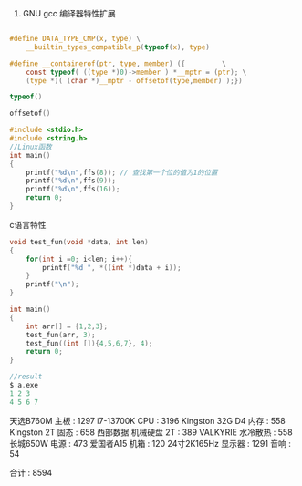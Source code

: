 1. GNU gcc 编译器特性扩展 
~~~C

#define DATA_TYPE_CMP(x, type) \
    __builtin_types_compatible_p(typeof(x), type)

#define __containerof(ptr, type, member) ({         \
    const typeof( ((type *)0)->member ) *__mptr = (ptr); \
    (type *)( (char *)__mptr - offsetof(type,member) );})

typeof()

offsetof()
~~~

~~~c
#include <stdio.h>
#include <string.h>
//Linux函数
int main()
{
	printf("%d\n",ffs(8)); // 查找第一个位的值为1的位置 
	printf("%d\n",ffs(9));
	printf("%d\n",ffs(16));
	return 0;
}
~~~

c语言特性
~~~c 
void test_fun(void *data, int len)
{
    for(int i =0; i<len; i++){
        printf("%d ", *((int *)data + i));
    }
    printf("\n");
}

int main()
{
    int arr[] = {1,2,3};
    test_fun(arr, 3);
    test_fun((int []){4,5,6,7}, 4);
    return 0;
}

//result
$ a.exe
1 2 3
4 5 6 7
~~~~


天选B760M 主板 : 1297
i7-13700K CPU : 3196
Kingston 32G D4 内存 : 558
Kingston 2T 固态 : 658
西部数据 机械硬盘 2T : 389
VALKYRIE 水冷散热 : 558
长城650W 电源 : 473 
爱国者A15 机箱 : 120
24寸2K165Hz 显示器 : 1291
音响 : 54

合计 : 8594


